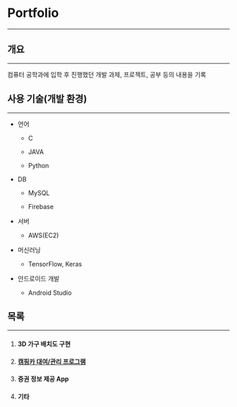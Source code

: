 # **Portfolio**

---

## 개요

---

컴퓨터 공학과에 입학 후 진행했던 개발 과제, 프로젝트, 공부 등의 내용을 기록



## 사용 기술(개발 환경)

---

- 언어

  - C

  - JAVA

  - Python

- DB

  - MySQL

  - Firebase

- 서버

  - AWS(EC2)

- 머신러닝

  - TensorFlow, Keras

- 안드로이드 개발

  - Android Studio
  
    

## 목록

---

1. #### 3D 가구 배치도 구현
2. #### [캠핑카 대여/관리 프로그램](./DBcampingcar/README.md#캠핑카-대여/관리-)
3. #### 증권 정보 제공 App
4. #### 기타
